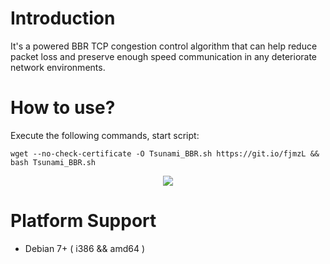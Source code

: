 # Introduction
<p>It's a powered BBR TCP congestion control algorithm that can help reduce packet loss and preserve enough speed communication in any deteriorate network environments.</p>

# How to use?
<p>Execute the following commands, start script:</p>
<pre><code>wget --no-check-certificate -O Tsunami_BBR.sh https://git.io/fjmzL && bash Tsunami_BBR.sh</code></pre>
<div align=center><img src="https://raw.githubusercontent.com/leitbogioro/Force_Modified_BBR/master/1.png"/></div>

# Platform Support
- Debian 7+ ( i386 && amd64 )

